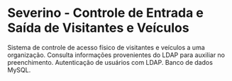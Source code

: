 # Severino - Controle de Entrada e Saída de Visitantes e Veículos
Sistema de controle de acesso físico de visitantes e veículos a uma organização.
Consulta informações provenientes do LDAP para auxiliar no preenchimento.
Autenticação de usuários com LDAP.
Banco de dados MySQL.
